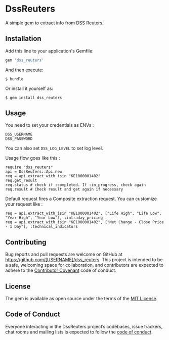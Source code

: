 # DssReuters

A simple gem to extract info from DSS Reuters.

## Installation

Add this line to your application's Gemfile:

```ruby
gem 'dss_reuters'
```

And then execute:

    $ bundle

Or install it yourself as:

    $ gem install dss_reuters

## Usage

You need to set your credentials as ENVs :

    DSS_USERNAME
    DSS_PASSWORD

You can also set `DSS_LOG_LEVEL` to set log level.

Usage flow goes like this :

    require "dss_reuters"
    api = DssReuters::Api.new
    req = api.extract_with_isin "KE1000001402"
    req.get_result
    req.status # check if :completed. If :in_progress, check again
    req.result # Check result and get again if necessary

Default request fires a Composite extraction request. You can customize your request like :

    req = api.extract_with_isin "KE1000001402", ["Life High", "Life Low", "Year High", "Year Low"], :intraday_pricing
    req = api.extract_with_isin "KE1000001402", ["Net Change - Close Price - 1 Day"], :technical_indicators

## Contributing

Bug reports and pull requests are welcome on GitHub at https://github.com/[USERNAME]/dss_reuters. This project is intended to be a safe, welcoming space for collaboration, and contributors are expected to adhere to the [Contributor Covenant](http://contributor-covenant.org) code of conduct.

## License

The gem is available as open source under the terms of the [MIT License](https://opensource.org/licenses/MIT).

## Code of Conduct

Everyone interacting in the DssReuters project’s codebases, issue trackers, chat rooms and mailing lists is expected to follow the [code of conduct](https://github.com/[USERNAME]/dss_reuters/blob/master/CODE_OF_CONDUCT.md).
